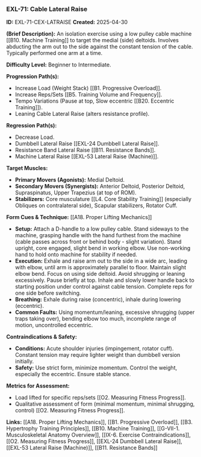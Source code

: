### **EXL-71: Cable Lateral Raise**

**ID:** EXL-71-CEX-LATRAISE **Created:** 2025-04-30

**(Brief Description):** An isolation exercise using a low pulley cable machine [[B10. Machine Training]] to target the medial (side) deltoids. Involves abducting the arm out to the side against the constant tension of the cable. Typically performed one arm at a time.

**Difficulty Level:** Beginner to Intermediate.

**Progression Path(s):**

- Increase Load (Weight Stack) [[B1. Progressive Overload]].
- Increase Reps/Sets [[B5. Training Volume and Frequency]].
- Tempo Variations (Pause at top, Slow eccentric [[B20. Eccentric Training]]).
- Leaning Cable Lateral Raise (alters resistance profile).

**Regression Path(s):**

- Decrease Load.
- Dumbbell Lateral Raise [[EXL-24 Dumbbell Lateral Raise]].
- Resistance Band Lateral Raise [[B11. Resistance Bands]].
- Machine Lateral Raise [[EXL-53 Lateral Raise (Machine)]].

**Target Muscles:**

- **Primary Movers (Agonists):** Medial Deltoid.
- **Secondary Movers (Synergists):** Anterior Deltoid, Posterior Deltoid, Supraspinatus, Upper Trapezius (at top of ROM).
- **Stabilizers:** Core musculature [[L4. Core Stability Training]] (especially Obliques on contralateral side), Scapular stabilizers, Rotator Cuff.

**Form Cues & Technique:** [[A18. Proper Lifting Mechanics]]

- **Setup:** Attach a D-handle to a low pulley cable. Stand sideways to the machine, grasping handle with the hand furthest from the machine (cable passes across front or behind body - slight variation). Stand upright, core engaged, slight bend in working elbow. Use non-working hand to hold onto machine for stability if needed.
- **Execution:** Exhale and raise arm out to the side in a wide arc, leading with elbow, until arm is approximately parallel to floor. Maintain slight elbow bend. Focus on using side deltoid. Avoid shrugging or leaning excessively. Pause briefly at top. Inhale and slowly lower handle back to starting position under control against cable tension. Complete reps for one side before switching.
- **Breathing:** Exhale during raise (concentric), inhale during lowering (eccentric).
- **Common Faults:** Using momentum/leaning, excessive shrugging (upper traps taking over), bending elbow too much, incomplete range of motion, uncontrolled eccentric.

**Contraindications & Safety:**

- **Conditions:** Acute shoulder injuries (impingement, rotator cuff). Constant tension may require lighter weight than dumbbell version initially.
- **Safety:** Use strict form, minimize momentum. Control the weight, especially the eccentric. Ensure stable stance.

**Metrics for Assessment:**

- Load lifted for specific reps/sets [[O2. Measuring Fitness Progress]].
- Qualitative assessment of form (minimal momentum, minimal shrugging, control) [[O2. Measuring Fitness Progress]].

**Links:** [[A18. Proper Lifting Mechanics]], [[B1. Progressive Overload]], [[B3. Hypertrophy Training Principles]], [[B10. Machine Training]], [[G-VII-1. Musculoskeletal Anatomy Overview]], [[IX-6. Exercise Contraindications]], [[O2. Measuring Fitness Progress]], [[EXL-24 Dumbbell Lateral Raise]], [[EXL-53 Lateral Raise (Machine)]], [[B11. Resistance Bands]]